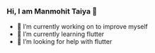 ### Hi, I am Manmohit Taiya 👋

- 🔭 I’m currently working on to improve myself
- 🌱 I’m currently learning flutter
- 🤔 I’m looking for help with flutter
